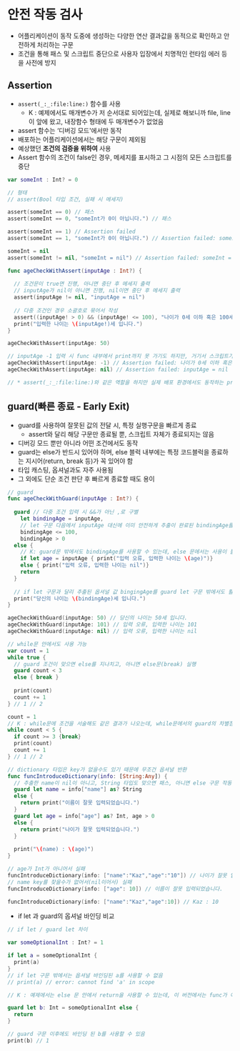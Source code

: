 # 안전 작동 검사

- 어플리케이션이 동작 도중에 생성하는 다양한 연산 결과값을 동적으로 확인하고 안전하게 처리하는 구문
- 조건을 통해 패스 및 스크립트 중단으로 사용자 입장에서 치명적인 런타임 에러 등을 사전에 방지

## Assertion

- `assert(_:_:file:line:)` 함수를 사용
    - K : 예제에서도 매개변수가 저 순서대로 되어있는데, 실제로 해보니까 file, line이 앞에 왔고, 내장함수 형태에 두 매개변수가 없었음
- assert 함수는 ‘디버깅 모드'에서만 동작
- 배포하는 어플리케이션에서는 해당 구문이 제외됨
- 예상했던 **조건의 검증을 위하여** 사용
- Assert 함수의 조건이 false인 경우, 메세지를 표시하고 그 시점의 모든 스크립트를 중단

```swift
var someInt : Int? = 0

// 형태
// assert(Bool 타입 조건, 실패 시 메세지)

assert(someInt == 0) // 패스
assert(someInt == 0, "someInt가 0이 아닙니다.") // 패스

assert(someInt == 1) // Assertion failed
assert(someInt == 1, "someInt가 0이 아닙니다.") // Assertion failed: someInt가 0이 아닙니다.

someInt = nil
assert(someInt != nil, "someInt = nil") // Assertion failed: someInt = nil

func ageCheckWithAssert(inputAge : Int?) {
  
  // 조건문이 true면 진행, 아니면 중단 후 메세지 출력
  // inputAge가 nil이 아니면 진행, nil이면 중단 후 메세지 출력
  assert(inputAge != nil, "inputAge = nil")
  
  // 다중 조건인 경우 소괄호로 묶어서 작성
  assert((inputAge! > 0) && (inputAge! <= 100), "나이가 0세 이하 혹은 100세 초과입니다.")
  print("입력한 나이는 \(inputAge!)세 입니다.")
}

ageCheckWithAssert(inputAge: 50)

// inputAge -1 입력 시 func 내부에서 print까지 못 가기도 하지만, 거기서 스크립트가 종료되기 때문에 아래 함수인 inputAge : nil도 실행하지 않음
ageCheckWithAssert(inputAge: -1) // Assertion failed: 나이가 0세 이하 혹은 100세 초과입니다.
ageCheckWithAssert(inputAge: nil) // Assertion failed: inputAge = nil

// * assert(_:_:file:line:)와 같은 역할을 하지만 실제 배포 환경에서도 동작하는 precondition(_:_:file:line:) 함수도 있음
```

## guard(빠른 종료 - Early Exit)

- guard를 사용하여 잘못된 값의 전달 시, 특정 실행구문을 빠르게 종료
    - assert와 달리 해당 구문만 종료될 뿐, 스크립트 자체가 종료되지는 않음
- 디버깅 모드 뿐만 아니라 어떤 조건에서도 동작
- guard는 else가 반드시 있어야 하며, else 블럭 내부에는 특정 코드블럭을 종료하는 지시어(return, break 등)가 꼭 있어야 함
- 타입 캐스팅, 옵셔널과도 자주 사용됨
- 그 외에도 단순 조건 판단 후 빠르게 종료할 때도 용이

```swift
// guard
func ageCheckWithGuard(inputAge : Int?) {
  
  guard // 다중 조건 입력 시 &&가 아닌 ,로 구별
    let bindingAge = inputAge,
    // let 구문 다음에서 inputAge 대신에 이미 안전하게 추출이 완료된 bindingAge를 사용할 수 있음
    bindingAge <= 100,
    bindingAge > 0
  else {
    // K: guard문 밖에서도 bindingAge를 사용할 수 있는데, else 문에서는 사용이 불가함. 이유는 모르겠음
    if let age = inputAge { print("입력 오류, 입력한 나이는 \(age)")}
    else { print("입력 오류, 입력한 나이는 nil")}
    return
  }
  
  // if let 구문과 달리 추출된 옵셔널 값 bingingAge를 guard let 구문 밖에서도 활용 가능
  print("당신의 나이는 \(bindingAge)세 입니다.")
}

ageCheckWithGuard(inputAge: 50) // 당신의 나이는 50세 입니다.
ageCheckWithGuard(inputAge: 101) // 입력 오류, 입력한 나이는 101
ageCheckWithGuard(inputAge: nil) // 입력 오류, 입력한 나이는 nil

// while문 안에서도 사용 가능
var count = 1
while true {
  // guard 조건이 맞으면 else를 지나치고, 아니면 else문(break) 실행
  guard count < 3
  else { break }
  
  print(count)
  count += 1
} // 1 // 2

count = 1
// K : while문에 조건을 서술해도 같은 결과가 나오는데, while문에서의 guard의 차별점은 모르겠음
while count < 5 {
  if count >= 3 {break}
  print(count)
  count += 1
} // 1 // 2

// dictionary 타입은 key가 없을수도 있기 때문에 무조건 옵셔널 반환
func funcIntroduceDictionary(info: [String:Any]) {
  // 추출한 name이 nil이 아니고, String 타입도 맞으면 패스, 아니면 else 구문 작동
  guard let name = info["name"] as? String
  else {
    return print("이름이 잘못 입력되었습니다.")
  }
  guard let age = info["age"] as? Int, age > 0
  else {
    return print("나이가 잘못 입력되었습니다.")
  }
  
  print("\(name) : \(age)")
}

// age가 Int가 아니어서 실패
funcIntroduceDictionary(info: ["name":"Kaz","age":"10"]) // 나이가 잘못 입력되었습니다.
// name key를 찾을수가 없어서(nil이어서) 실패
funcIntroduceDictionary(info: ["age": 10]) // 이름이 잘못 입력되었습니다.

funcIntroduceDictionary(info: ["name":"Kaz","age":10]) // Kaz : 10
```

- if let 과 guard의 옵셔널 바인딩 비교

```swift
// if let / guard let 차이

var someOptionalInt : Int? = 1

if let a = someOptionalInt {
  print(a)
}
// if let 구문 밖에서는 옵셔널 바인딩된 a를 사용할 수 없음
// print(a) // error: cannot find 'a' in scope

// K : 예제에서는 else 문 안에서 return을 사용할 수 있는데, 이 버전에서는 func가 아닌 곳에서의 return은 무효하다고 나옴. 버전의 차이로 예상

guard let b: Int = someOptionalInt else {
  return
}

// guard 구문 이후에도 바인딩 된 b를 사용할 수 있음
print(b) // 1

```
